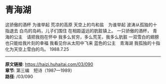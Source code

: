 # 青海湖

这骄傲的酒杯
为谁举起
荒凉的高原
天空上的鸟和盐　为谁举起
波涛从孤独的十指退去
白鸟的岛屿，儿子们围住
在相距遥远的肮脏镇上。
一只骄傲的酒杯，
青海的公主　请把我抱在怀中
我多么贫穷，多么荒芜，我多么肮脏
一双雪白的翅膀也只能给我片刻的幸福
我看见你从太阳中飞来
蓝色的公主　青海湖
我孤独的十指化为天空上雪白的鸟。
1988.7.25

---

**原文链接**: https://haizi.huhaitai.com/03/090  
**章节**: 第三编　短诗（1987—1989）  
**路径**: /03/090
